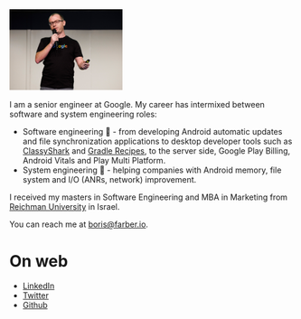 
<img src="img/Header.jpg" width="200"/>

I am a senior engineer at Google. My career has intermixed between software and system engineering roles:

* Software engineering 🔨 - from developing Android automatic updates and file synchronization applications
  to desktop developer tools such as [ClassyShark](https://github.com/google/android-classyshark)
  and [Gradle Recipes](https://github.com/android/gradle-recipes), to the server side, Google Play
  Billing, Android Vitals and Play Multi Platform.
* System engineering 🔎 - helping companies with Android memory, file system and I/O (ANRs, network) improvement.
 
I received my masters in Software Engineering and MBA in Marketing from [Reichman 
University](https://www.runi.ac.il/en/) in Israel.

You can reach me at <boris@farber.io>.

# On web
* [LinkedIn](https://www.linkedin.com/in/borisfarber/) 
* [Twitter](https://x.com/BorisFarber) 
* [Github](https://github.com/borisf) 
